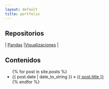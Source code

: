 ```yaml
---
layout: default
title: portfolio
---
```


## Repositorios

| [Pandas](md/pandas.md) |[Visualizaciones](md/visualizacion.md) |

  
## Contenidos

  <ul class="posts">
    {% for post in site.posts %}
      <li><span>{{ post.date | date_to_string }}</span> &raquo; <a href="{{ site.baseurl }}{{ post.url }}">{{ post.title }}</a></li>
    {% endfor %}
  </ul>
